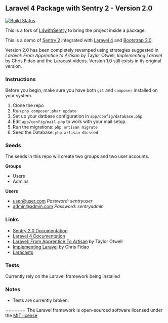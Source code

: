 ## Laravel 4 Package with Sentry 2 - Version 2.0

[![Build Status](https://travis-ci.org/wearebase/sentry-manager-laravel-package.png?branch=master)](https://travis-ci.org/wearebase/sentry-manager-laravel-package)

This is a fork of [L4withSentry](https://github.com/rydurham/L4withSentry) to bring the project inside a package.

This is a demo of [Sentry 2](https://github.com/cartalyst/sentry) integrated with [Laravel 4](https://github.com/laravel/laravel/tree/develop) and [Bootstrap 3.0](http://getbootstrap.com).

Version 2.0 has been completely revamped using strategies suggested in *Laravel: From Apprentice to Artisan* by Taylor Otwell, *Implementing Laravel* by Chris Fidao and the Laracast videos.   Version 1.0 still exists in its original version. 

### Instructions

Before you begin, make sure you have both ```git``` and ```composer``` installed on your system. 

1. Clone the repo
2. Run ```php composer.phar update```
3. Set up your datbase configuration in ```app/config/database.php```
4. Edit ```app/config/mail.php``` to work with your mail setup.
5. Run the migrations: ```php artisan migrate```
6. Seed the Database: ```php artisan db:seed```

### Seeds
The seeds in this repo will create two groups and two user accounts.

__Groups__
* Users
* Admins

__Users__
* user@user.com  *Password: sentryuser*
* admin@admin.com *Password: sentryadmin*

### Links
* [Sentry 2.0 Documentation](https://cartalyst.com/manual/sentry)
* [Laravel 4 Documentation](http://laravel.com/docs)
* [Laravel: From Apprentice To Artisan](https://leanpub.com/laravel) by Taylor Otwell
* [Implementing Laravel](https://leanpub.com/implementinglaravel) by Chris Fidao
* [Laracasts](http://laracasts.com)

### Tests
Currently rely on the Laravel framework being installed

### Notes

* Tests are currently broken.

=======
The Laravel framework is open-sourced software licensed under the [MIT license](http://opensource.org/licenses/MIT)
